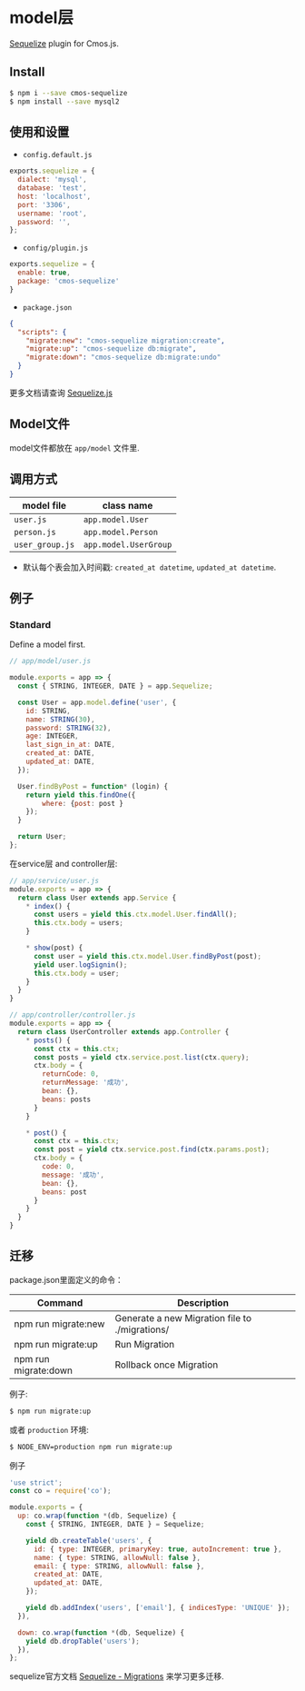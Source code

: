 # model层

[Sequelize](http://sequelizejs.com) plugin for Cmos.js.

## Install

```bash
$ npm i --save cmos-sequelize
$ npm install --save mysql2 
```


## 使用和设置

- `config.default.js`

```js
exports.sequelize = {
  dialect: 'mysql', 
  database: 'test',
  host: 'localhost',
  port: '3306',
  username: 'root',
  password: '',
};
```

- `config/plugin.js`

``` js
exports.sequelize = {
  enable: true,
  package: 'cmos-sequelize'
}
```
- `package.json`
```json
{
  "scripts": {
    "migrate:new": "cmos-sequelize migration:create",
    "migrate:up": "cmos-sequelize db:migrate",
    "migrate:down": "cmos-sequelize db:migrate:undo"
  }
}
```


更多文档请查询 [Sequelize.js](http://sequelize.readthedocs.io/en/v3/)

## Model文件

model文件都放在 `app/model` 文件里.

## 调用方式

| model file      | class name            |
| --------------- | --------------------- |
| `user.js`       | `app.model.User`      |
| `person.js`     | `app.model.Person`    |
| `user_group.js` | `app.model.UserGroup` |

- 默认每个表会加入时间戳: `created_at datetime`, `updated_at datetime`.

## 例子

### Standard

Define a model first.

```js
// app/model/user.js

module.exports = app => {
  const { STRING, INTEGER, DATE } = app.Sequelize;

  const User = app.model.define('user', {
    id: STRING,
    name: STRING(30),
    password: STRING(32),
    age: INTEGER,
    last_sign_in_at: DATE,
    created_at: DATE,
    updated_at: DATE,
  });

  User.findByPost = function* (login) {
    return yield this.findOne({
        where: {post: post }
    });
  }

  return User;
};

```

在service层 and controller层:

```js
// app/service/user.js
module.exports = app => {
  return class User extends app.Service {
    * index() {
      const users = yield this.ctx.model.User.findAll();
      this.ctx.body = users;
    }

    * show(post) {
      const user = yield this.ctx.model.User.findByPost(post);
      yield user.logSignin();
      this.ctx.body = user;
    }
  }
}

// app/controller/controller.js
module.exports = app => {
  return class UserController extends app.Controller {
    * posts() {
      const ctx = this.ctx;
      const posts = yield ctx.service.post.list(ctx.query);
      ctx.body = {
        returnCode: 0,
        returnMessage: '成功',
        bean: {},
        beans: posts
      }
    }

    * post() {
      const ctx = this.ctx;
      const post = yield ctx.service.post.find(ctx.params.post);
      ctx.body = {
        code: 0,
        message: '成功',
        bean: {},
        beans: post
      }
    }
  }
}
```

## 迁移

package.json里面定义的命令：

| Command | Description |
|-----|------|
| npm run migrate:new | Generate a new Migration file to ./migrations/ |
| npm run migrate:up | Run Migration |
| npm run migrate:down | Rollback once Migration |

例子:

```bash
$ npm run migrate:up
```

或者 `production` 环境:

```bash
$ NODE_ENV=production npm run migrate:up
```

例子

```js
'use strict';
const co = require('co');

module.exports = {
  up: co.wrap(function *(db, Sequelize) {
    const { STRING, INTEGER, DATE } = Sequelize;

    yield db.createTable('users', {
      id: { type: INTEGER, primaryKey: true, autoIncrement: true },
      name: { type: STRING, allowNull: false },
      email: { type: STRING, allowNull: false },
      created_at: DATE,
      updated_at: DATE,
    });

    yield db.addIndex('users', ['email'], { indicesType: 'UNIQUE' });
  }),

  down: co.wrap(function *(db, Sequelize) {
    yield db.dropTable('users');
  }),
};
```

sequelize官方文档 [Sequelize - Migrations](http://docs.sequelizejs.com/manual/tutorial/migrations.html) 来学习更多迁移.

